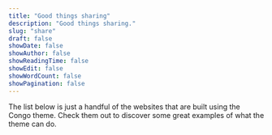 ```yaml
---
title: "Good things sharing"
description: "Good things sharing."
slug: "share"
draft: false
showDate: false
showAuthor: false
showReadingTime: false
showEdit: false
showWordCount: false
showPagination: false
---
```


The list below is just a handful of the websites that are built using the Congo theme. Check them out to discover some great examples of what the theme can do.
